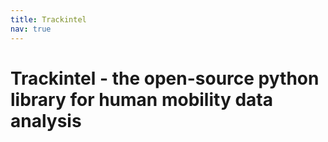 ```yaml
---
title: Trackintel
nav: true
---
```


# Trackintel - the open-source python library for human mobility data analysis 
